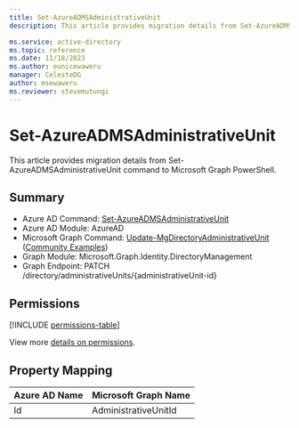 ```yaml
---
title: Set-AzureADMSAdministrativeUnit
description: This article provides migration details from Set-AzureADMSAdministrativeUnit command to Microsoft Graph PowerShell.

ms.service: active-directory
ms.topic: reference
ms.date: 11/18/2023
ms.author: eunicewaweru
manager: CelesteDG
author: msewaweru
ms.reviewer: stevemutungi
---
```


# Set-AzureADMSAdministrativeUnit

This article provides migration details from Set-AzureADMSAdministrativeUnit command to Microsoft Graph PowerShell.

## Summary

+ Azure AD Command: [Set-AzureADMSAdministrativeUnit](/powershell/module/azuread/set-azureadmsadministrativeunit)
+ Azure AD Module: AzureAD
+ Microsoft Graph Command: [Update-MgDirectoryAdministrativeUnit](/powershell/module/microsoft.graph.identity.directorymanagement/update-mgdirectoryadministrativeunit) ([Community Examples](https://github.com/orgs/msgraph/discussions?discussions_q=Update-MgDirectoryAdministrativeUnit))
+ Graph Module: Microsoft.Graph.Identity.DirectoryManagement
+ Graph Endpoint:  PATCH /directory/administrativeUnits/{administrativeUnit-id}

## Permissions

[!INCLUDE [permissions-table](~/graphref/api-reference/v1.0/includes/permissions/administrativeunit-update-permissions.md)]

View more [details on permissions](/graph/api/administrativeunit-update#permissions).

## Property Mapping

|Azure AD Name|Microsoft Graph Name|
|---|---|
|Id|AdministrativeUnitId|